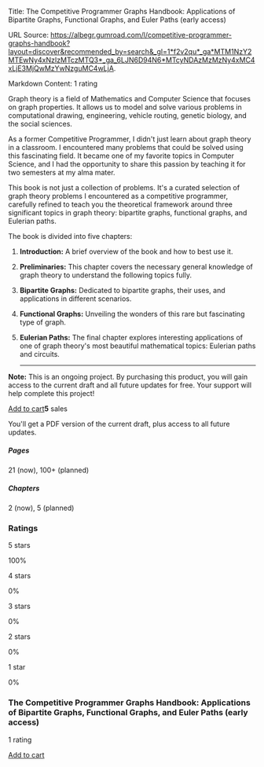 Title: The Competitive Programmer Graphs Handbook: Applications of Bipartite Graphs, Functional Graphs, and Euler Paths (early access)

URL Source: https://albegr.gumroad.com/l/competitive-programmer-graphs-handbook?layout=discover&recommended_by=search&_gl=1*f2v2qu*_ga*MTM1NzY2MTEwNy4xNzIzMTczMTQ3*_ga_6LJN6D94N6*MTcyNDAzMzMzNy4xMC4xLjE3MjQwMzYwNzguMC4wLjA.

Markdown Content:
1 rating

Graph theory is a field of Mathematics and Computer Science that focuses on graph properties. It allows us to model and solve various problems in computational drawing, engineering, vehicle routing, genetic biology, and the social sciences.

As a former Competitive Programmer, I didn't just learn about graph theory in a classroom. I encountered many problems that could be solved using this fascinating field. It became one of my favorite topics in Computer Science, and I had the opportunity to share this passion by teaching it for two semesters at my alma mater.

This book is not just a collection of problems. It's a curated selection of graph theory problems I encountered as a competitive programmer, carefully refined to teach you the theoretical framework around three significant topics in graph theory: bipartite graphs, functional graphs, and Eulerian paths.

The book is divided into five chapters:

1.  **Introduction:** A brief overview of the book and how to best use it.
2.  **Preliminaries:** This chapter covers the necessary general knowledge of graph theory to understand the following topics fully.
3.  **Bipartite Graphs:** Dedicated to bipartite graphs, their uses, and applications in different scenarios.
4.  **Functional Graphs:** Unveiling the wonders of this rare but fascinating type of graph.
5.  **Eulerian Paths:** The final chapter explores interesting applications of one of graph theory's most beautiful mathematical topics: Eulerian paths and circuits.
    
    * * *
    

**Note:** This is an ongoing project. By purchasing this product, you will gain access to the current draft and all future updates for free. Your support will help complete this project!

[Add to cart](https://app.gumroad.com/checkout?layout=discover&recommended_by=search&_gl=1*f2v2qu*_ga*MTM1NzY2MTEwNy4xNzIzMTczMTQ3*_ga_6LJN6D94N6*MTcyNDAzMzMzNy4xMC4xLjE3MjQwMzYwNzguMC4wLjA.&product=veyxx&quantity=1)**5** sales

You'll get a PDF version of the current draft, plus access to all future updates.

##### Pages

21 (now), 100+ (planned)

##### Chapters

2 (now), 5 (planned)

### Ratings

5 stars

100%

4 stars

0%

3 stars

0%

2 stars

0%

1 star

0%

### The Competitive Programmer Graphs Handbook: Applications of Bipartite Graphs, Functional Graphs, and Euler Paths (early access)

1 rating

[Add to cart](https://app.gumroad.com/checkout?layout=discover&recommended_by=search&_gl=1*f2v2qu*_ga*MTM1NzY2MTEwNy4xNzIzMTczMTQ3*_ga_6LJN6D94N6*MTcyNDAzMzMzNy4xMC4xLjE3MjQwMzYwNzguMC4wLjA.&product=veyxx&quantity=1)